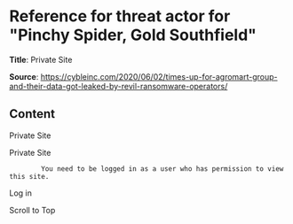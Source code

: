 # Reference for threat actor for "Pinchy Spider, Gold Southfield"

**Title**: Private Site

**Source**: https://cybleinc.com/2020/06/02/times-up-for-agromart-group-and-their-data-got-leaked-by-revil-ransomware-operators/

## Content








Private Site















Private Site


			You need to be logged in as a user who has permission to view this site.

Log in





Scroll to Top


































































































































































































